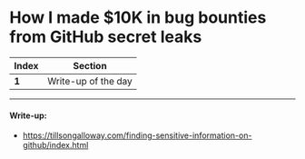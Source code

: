 # How I made $10K in bug bounties from GitHub secret leaks

Index | Section
--- | ---
**1** | Write-up of the day

___


#### Write-up: 

* https://tillsongalloway.com/finding-sensitive-information-on-github/index.html
